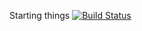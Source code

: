 Starting things 
[![Build Status](https://travis-ci.org/Sebastian-Reid/sem.svg?branch=master)](https://travis-ci.org/Sebastian-Reid/sem)
